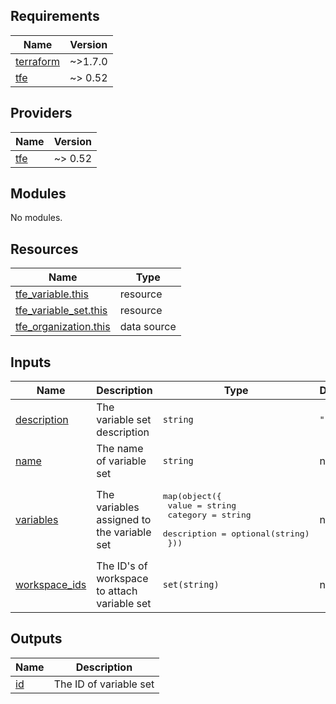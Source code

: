 <!-- BEGINNING OF PRE-COMMIT-TERRAFORM DOCS HOOK -->
## Requirements

| Name | Version |
|------|---------|
| <a name="requirement_terraform"></a> [terraform](#requirement\_terraform) | ~>1.7.0 |
| <a name="requirement_tfe"></a> [tfe](#requirement\_tfe) | ~> 0.52 |

## Providers

| Name | Version |
|------|---------|
| <a name="provider_tfe"></a> [tfe](#provider\_tfe) | ~> 0.52 |

## Modules

No modules.

## Resources

| Name | Type |
|------|------|
| [tfe_variable.this](https://registry.terraform.io/providers/hashicorp/tfe/latest/docs/resources/variable) | resource |
| [tfe_variable_set.this](https://registry.terraform.io/providers/hashicorp/tfe/latest/docs/resources/variable_set) | resource |
| [tfe_organization.this](https://registry.terraform.io/providers/hashicorp/tfe/latest/docs/data-sources/organization) | data source |

## Inputs

| Name | Description | Type | Default | Required |
|------|-------------|------|---------|:--------:|
| <a name="input_description"></a> [description](#input\_description) | The variable set description | `string` | `""` | no |
| <a name="input_name"></a> [name](#input\_name) | The name of variable set | `string` | n/a | yes |
| <a name="input_variables"></a> [variables](#input\_variables) | The variables assigned to the variable set | <pre>map(object({<br>    value       = string<br>    category    = string<br>    description = optional(string)<br>  }))</pre> | n/a | yes |
| <a name="input_workspace_ids"></a> [workspace\_ids](#input\_workspace\_ids) | The ID's of workspace to attach variable set | `set(string)` | n/a | yes |

## Outputs

| Name | Description |
|------|-------------|
| <a name="output_id"></a> [id](#output\_id) | The ID of variable set |
<!-- END OF PRE-COMMIT-TERRAFORM DOCS HOOK -->
